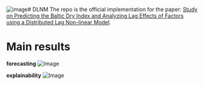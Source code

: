 ![image](https://github.com/user-attachments/assets/aa4d956c-f0ed-43ee-af49-dcdbf681a413)# DLNM
The repo is the official implementation for the paper: [Study on Predicting the Baltic Dry Index and Analyzing Lag Effects of Factors using a Distributed Lag Non-linear Model](https://www.kci.go.kr/kciportal/ci/sereArticleSearch/ciSereArtiView.kci?sereArticleSearchBean.artiId=ART003075184).

# Main results

**forecasting**
![Image](https://github.com/user-attachments/assets/874d30c4-1580-4fd9-95c9-cbd82cbc10af)

**explainability**
![Image](https://github.com/user-attachments/assets/874d30c4-1580-4fd9-95c9-cbd82cbc10af)
